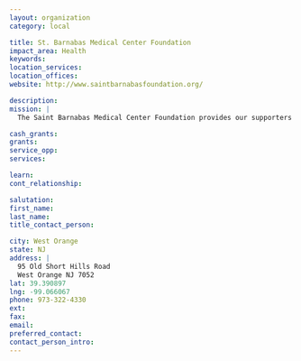 ```yaml
---
layout: organization
category: local

title: St. Barnabas Medical Center Foundation
impact_area: Health
keywords: 
location_services: 
location_offices: 
website: http://www.saintbarnabasfoundation.org/

description: 
mission: |
  The Saint Barnabas Medical Center Foundation provides our supporters with the opportunity to make a direct and lasting impact on our patient’s lives. Every donation, no matter how large or small, enhances our ability to provide compassionate care in a state-of-the-art setting.

cash_grants: 
grants: 
service_opp: 
services: 

learn: 
cont_relationship: 

salutation: 
first_name: 
last_name: 
title_contact_person: 

city: West Orange
state: NJ
address: |
  95 Old Short Hills Road  
  West Orange NJ 7052
lat: 39.390897
lng: -99.066067
phone: 973-322-4330
ext: 
fax: 
email: 
preferred_contact: 
contact_person_intro: 
---
```

